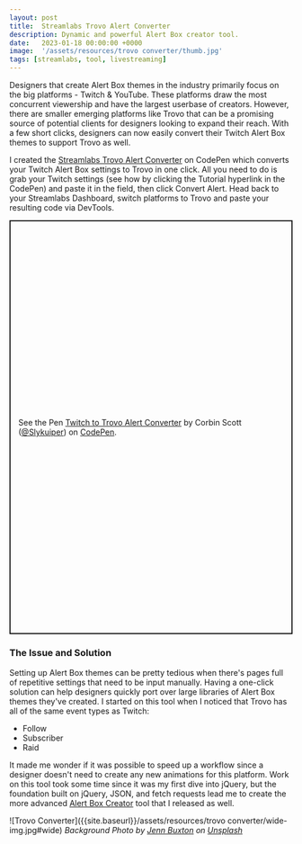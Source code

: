 ```yaml
---
layout: post
title:  Streamlabs Trovo Alert Converter
description: Dynamic and powerful Alert Box creator tool.
date:   2023-01-18 00:00:00 +0000
image:  '/assets/resources/trovo converter/thumb.jpg'
tags: [streamlabs, tool, livestreaming]
---
```

Designers that create Alert Box themes in the industry primarily focus on the big platforms - Twitch & YouTube. These platforms draw the most concurrent viewership and have the largest userbase of creators. However, there are smaller emerging platforms like Trovo that can be a promising source of potential clients for designers looking to expand their reach. With a few short clicks, designers can now easily convert their Twitch Alert Box themes to support Trovo as well. 

I created the [Streamlabs Trovo Alert Converter](https://codepen.io/Slykuiper/full/wvmbZzg) on CodePen which converts your Twitch Alert Box settings to Trovo in one click. All you need to do is grab your Twitch settings (see how by clicking the Tutorial hyperlink in the CodePen) and paste it in the field, then click Convert Alert. Head back to your Streamlabs Dashboard, switch platforms to Trovo and paste your resulting code via DevTools.

<p class="codepen" data-height="736.3636169433594" data-default-tab="result" data-slug-hash="wvmbZzg" data-user="Slykuiper" style="height: 736.3636169433594px; box-sizing: border-box; display: flex; align-items: center; justify-content: center; border: 2px solid; margin: 1em 0; padding: 1em;">
  <span>See the Pen <a href="https://codepen.io/Slykuiper/pen/wvmbZzg">
  Twitch to Trovo Alert Converter</a> by Corbin Scott (<a href="https://codepen.io/Slykuiper">@Slykuiper</a>)
  on <a href="https://codepen.io">CodePen</a>.</span>
</p>
<script async src="https://cpwebassets.codepen.io/assets/embed/ei.js"></script>



### The Issue and Solution
Setting up Alert Box themes can be pretty tedious when there's pages full of repetitive settings that need to be input manually. Having a one-click solution can help designers quickly port over large libraries of Alert Box themes they've created. I started on this tool when I noticed that Trovo has all of the same event types as Twitch:

- Follow
- Subscriber
- Raid

It made me wonder if it was possible to speed up a workflow since a designer doesn't need to create any new animations for this platform. Work on this tool took some time since it was my first dive into jQuery, but the foundation built on jQuery, JSON, and fetch requests lead me to create the more advanced [Alert Box Creator](/streamlabs-alert-box-creator/) tool that I released as well. 
  
![Trovo Converter]({{site.baseurl}}/assets/resources/trovo converter/wide-img.jpg#wide)
*Background Photo by [Jenn Buxton](https://unsplash.com/photos/VbehmJNj5Tc) on [Unsplash](https://unsplash.com/)*